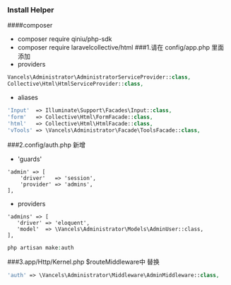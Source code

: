### Install Helper
####composer 
- composer require qiniu/php-sdk
- composer require laravelcollective/html
###1.请在 config/app.php 里面 添加
- providers
```php
Vancels\Administrator\AdministratorServiceProvider::class,
Collective\Html\HtmlServiceProvider::class,
```
- aliases
```php
'Input'  => Illuminate\Support\Facades\Input::class,
'form'   => Collective\Html\FormFacade::class,
'html'   => Collective\Html\HtmlFacade::class,
'vTools' => \Vancels\Administrator\Facade\ToolsFacade::class,
```

###2.config/auth.php 新增 

- 'guards'
```
'admin' => [
    'driver'   => 'session',
    'provider' => 'admins',
],
 ```
- providers
 ```
'admins' => [
    'driver' => 'eloquent',
    'model'  => \Vancels\Administrator\Models\AdminUser::class,
],
```
```php
php artisan make:auth
```



###3.app/Http/Kernel.php 
$routeMiddleware中  替换
```php
'auth' => \Vancels\Administrator\Middleware\AdminMiddleware::class,
```